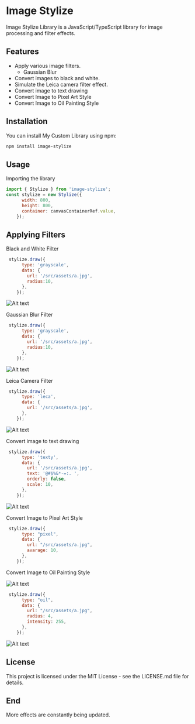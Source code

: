 # Image Stylize

Image Stylize Library is a JavaScript/TypeScript library for image processing and filter effects.

## Features

- Apply various image filters.
  - Gaussian Blur
- Convert images to black and white.
- Simulate the Leica camera filter effect.
- Convert image to text drawing
- Convert Image to Pixel Art Style
- Convert Image to Oil Painting Style

## Installation

You can install My Custom Library using npm:

```bash
npm install image-stylize
```

## Usage

Importing the library

```js
import { Stylize } from 'image-stylize';
const stylize = new Stylize({
      width: 800,
      height: 800,
      container: canvasContainerRef.value,
    });
```

## Applying Filters

Black and White Filter

```js
 stylize.draw({
      type: 'grayscale',
      data: {
        url: '/src/assets/a.jpg',
        radius:10,
      },
    });
```

![Alt text](image-1.png)

Gaussian Blur Filter

```js
 stylize.draw({
      type: 'grayscale',
      data: {
        url: '/src/assets/a.jpg',
        radius:10,
      },
    });
```

![Alt text](image-2.png)

Leica Camera Filter

```js
 stylize.draw({
      type: 'leca',
      data: {
        url: '/src/assets/a.jpg',
      },
    });
```

![Alt text](image.png)

Convert image to text drawing

```js
 stylize.draw({
      type: 'texty',
      data: {
        url: '/src/assets/a.jpg',
        text: '@#$%&*-=:. ',
        orderly: false,
        scale: 10,
      },
    });
```

![Alt text](image-3.png)

Convert Image to Pixel Art Style

```js
 stylize.draw({
      type: "pixel",
      data: {
        url: "/src/assets/a.jpg",
        avarage: 10,
      },
    });
```

Convert Image to Oil Painting Style

![Alt text](image-4.png)

```js
 stylize.draw({
      type: "oil",
      data: {
        url: "/src/assets/a.jpg",
        radius: 4,
        intensity: 255,
      },
    });
```

![Alt text](image-5.png)

## License

This project is licensed under the MIT License - see the LICENSE.md file for details.

## End

More effects are constantly being updated.